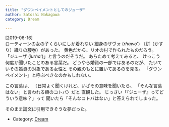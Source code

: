 ```yaml
---
title: "ダウンペイメントとしてのジューザ"
author: Satoshi Nakagawa
category: Dream

---
```


[2019-06-16]  
 ローティーンの女の子くらいにしか着れない
細身のザヴォ (_rhawo_')
（絣（かすり）織りの腰巻）があった。
黄色だから、リオの村で作られたものだろう。
「ジューザ (_jurha_')」と言うのだそうだ。
あらためて考えてみると、
けっこう何度か聞いたことのある言葉だ。
どうやら婚資の一部ではあるのだが、
たいていその婚資の対象である女性と
その親のもとに置いてあるのを見る。
「ダウンペイメント」と呼ぶべきなのかもしれない。

 この言葉は、
〈日常よく聞くけれど、いざその意味を聞いたら、
「そんな言葉はない」と言われる類のコトバ〉だと
直観した。
じっさい「『ジューザ』ってどういう意味？」って
聞いたら「そんなコトバはない」と答えられてしまった。

 そのまま論文に引用できそうな夢だった。

- Category: [Dream](/categories.html#Dream)


